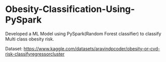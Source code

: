 # Obesity-Classification-Using-PySpark

Developed a ML Model using PySpark(Random Forest classifier) to classify Multi class obesity risk.

Dataset: https://www.kaggle.com/datasets/aravindpcoder/obesity-or-cvd-risk-classifyregressorcluster
 
